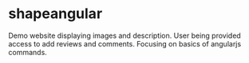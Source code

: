 # shapeangular
Demo website displaying images and description. User being provided access to add reviews and comments. Focusing on basics of angularjs commands.
